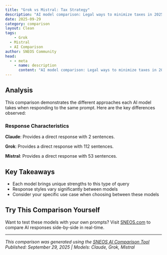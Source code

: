 ```yaml
---
title: "Grok vs Mistral: Tax Strategy"
description: "AI model comparison: Legal ways to minimize taxes in 2025 - create a comprehensive tax optimization strategy..."
date: 2025-09-29
category: comparison
layout: Clean
tags:
    - Grok
  - Mistral
  - AI Comparison
author: SNEOS Community
head:
  - - meta
    - name: description
      content: "AI model comparison: Legal ways to minimize taxes in 2025 - create a comprehensive tax optimization strategy..."
---
```


<ChatComparison
  title="Claude vs Grok vs Mistral: Tax Strategy"
  prompt="Legal ways to minimize taxes in 2025 - create a comprehensive tax optimization strategy"
  :responses='{
    "Grok": "Creating a comprehensive tax optimization strategy for 2025 requires a combination of forward-thinking planning, knowledge of current tax laws, and adaptability to potential changes in legislation. Below, I provide a detailed guide to legally minimize taxes through various strategies. Note that tax laws and rates are subject to change, and this advice assumes current U.S. federal tax laws (as of 2023) with projections into 2025. Always consult a certified public accountant (CPA) or tax attorney to tailor these strategies to your specific situation and account for updates in tax policy.\n\nThis guide is divided into categories for individual taxpayers, small business owners, and investors, with actionable steps for each. I\u2019ll also address potential legislative changes to watch for in 2025.\n\n---\n\n### **General Principles of Tax Optimization**\n1. **Maximize Deductions and Credits**: Deductions reduce taxable income, while credits directly reduce the tax owed.\n2. **Leverage Tax-Deferred Accounts**: Deferring taxes on income (e.g., retirement accounts) can lower current tax liability.\n3. **Plan for Tax Brackets**: Manage income to stay in lower tax brackets or take advantage of progressive tax rates.\n4. **Stay Compliant**: Only use legal methods to avoid penalties or audits.\n5. **Anticipate Changes**: Monitor potential tax law changes for 2025, especially since key provisions of the 2017 Tax Cuts and Jobs Act (TCJA) are set to expire at the end of 2025 unless extended by Congress.\n\n---\n\n### **1. Individual Taxpayer Strategies**\nThese strategies apply to wage earners, freelancers, and individuals.\n\n#### **A. Maximize Retirement Contributions**\n- **401(k) or 403(b) Plans**: Contribute the maximum to employer-sponsored retirement plans. For 2023, the limit is $22,500 (under 50) and $30,000 (50\u002B with catch-up contributions). These limits may rise with inflation by 2025. Contributions reduce taxable income.\n- **Traditional IRA**: Contribute up to $6,500 (under 50) or $7,500 (50\u002B) annually (2023 limits, subject to inflation adjustments). Contributions are deductible if you meet income limits or don\u2019t have an employer plan.\n- **Roth IRA (if eligible)**: While contributions are not deductible, qualified withdrawals are tax-free. Use a Roth IRA if you expect to be in a higher tax bracket in retirement.\n- **Action**: Set up automatic contributions to hit annual limits early in the year to maximize tax-deferred growth.\n\n#### **B. Utilize Health Savings Accounts (HSAs)**\n- If you have a high-deductible health plan (HDHP), contribute to an HSA. For 2023, limits are $3,850 (individual) and $7,750 (family), with a $1,000 catch-up for those 55\u002B. Limits may increase by 2025.\n- Contributions are tax-deductible, grow tax-free, and withdrawals for qualified medical expenses are tax-free.\n- **Action**: Use HSAs as a long-term savings tool by paying medical expenses out of pocket now and reimbursing yourself later tax-free.\n\n#### **C. Itemize Deductions if Beneficial**\n- The TCJA increased the standard deduction ($12,950 for singles, $25,900 for married filing jointly in 2023), making itemizing less common. However, if your deductions exceed the standard amount, itemize for:\n  - Mortgage interest (on loans up to $750,000).\n  - State and local taxes (SALT), capped at $10,000 under TCJA (note: this cap expires in 2025, potentially allowing higher deductions if not extended).\n  - Charitable contributions (cash donations up to 60% of AGI are deductible).\n  - Medical expenses exceeding 7.5% of adjusted gross income (AGI).\n- **Action**: Bundle deductions (e.g., accelerate charitable giving into one year) to surpass the standard deduction threshold using a strategy like \u201Cbunching.\u201D\n\n#### **D. Take Advantage of Tax Credits**\n- **Earned Income Tax Credit (EITC)**: For low- to moderate-income individuals, especially with children.\n- **Child Tax Credit (CTC)**: Currently up to $2,000 per qualifying child under 17 (2023). Monitor potential expansions post-2025 if TCJA expires.\n- **Education Credits**: Claim the American Opportunity Credit (up to $2,500) or Lifetime Learning Credit (up to $2,000) for qualifying education expenses.\n- **Action**: Review eligibility for credits annually, as income phase-outs apply.\n\n#### **E. Manage Capital Gains**\n- If you have investments, time the sale of assets to minimize capital gains tax:\n  - Long-term gains (held over 1 year) are taxed at 0%, 15%, or 20%, depending on income.\n  - Harvest losses to offset gains (sell underperforming assets to reduce taxable gains).\n- **Action**: If 2025 income is low, consider realizing gains in the 0% bracket (up to $44,625 for singles, $89,250 for married filing jointly in 2023, adjusted for inflation).\n\n#### **F. Defer or Accelerate Income**\n- If expecting a higher or lower tax bracket in 2025, defer income (e.g., delay bonuses) or accelerate deductions (e.g., prepay expenses) to optimize your bracket.\n- **Action**: Work with your employer to adjust bonus timing if possible.\n\n---\n\n### **2. Small Business Owner Strategies**\nThese apply to sole proprietors, partnerships, S-Corps, and LLCs.\n\n#### **A. Choose the Right Business Structure**\n- **Sole Proprietorship/LLC**: Simplest, but no separation of personal and business taxes; self-employment tax (15.3%) applies.\n- **S-Corp**: Avoid self-employment tax on a portion of income by paying yourself a reasonable salary and taking the rest as distributions (subject to IRS scrutiny).\n- **C-Corp**: Lower corporate rate (21% under TCJA), but double taxation on dividends unless reinvested.\n- **Action**: Reevaluate structure with a tax advisor, especially if TCJA provisions (like the 21% corporate rate) change in 2025.\n\n#### **B. Claim the Qualified Business Income (QBI) Deduction**\n- Under TCJA, pass-through entities (sole proprietors, partnerships, S-Corps) can deduct up to 20% of qualified business income, subject to income limits and business type restrictions (phases out for high earners in certain fields like law or medicine).\n- Note: This deduction expires end of 2025 unless extended.\n- **Action**: Maximize QBI by managing taxable income below phase-out thresholds ($182,100 single, $364,200 married filing jointly in 2023, adjusted for inflation).\n\n#### **C. Deduct Business Expenses**\n- Deduct ordinary and necessary expenses: office supplies, travel, meals (50% deductible), home office (if meeting IRS criteria), and equipment.\n- Use Section 179 to deduct up to $1,160,000 (2023 limit) of equipment purchases in the year of acquisition, or bonus depreciation (phased down to 60% in 2023, potentially lower by 2025).\n- **Action**: Time large purchases to align with income spikes to offset higher tax brackets.\n\n#### **D. Hire Family Members**\n- Employ children or a spouse in the business to shift income into lower tax brackets. Pay must be reasonable for work performed.\n- **Action**: Ensure proper documentation and payroll compliance to avoid IRS challenges.\n\n#### **E. Set Up Retirement Plans for Self-Employed**\n- **SEP-IRA**: Contribute up to 25% of net earnings (max $66,000 in 2023, adjusted for inflation).\n- **Solo 401(k)**: Contribute as both employee (up to $22,500) and employer (up to 25% of compensation), with higher limits than SEP for smaller incomes.\n- **Action**: Establish a plan before year-end to maximize contributions.\n\n---\n\n### **3. Investor Strategies**\nThese apply to individuals with significant investment income or portfolios.\n\n#### **A. Use Tax-Advantaged Accounts**\n- Invest through retirement accounts (IRA, 401(k)) to defer taxes on gains, dividends, and interest.\n- **Action**: Rebalance portfolios within these accounts to avoid taxable events.\n\n#### **B. Tax-Loss Harvesting**\n- Sell investments at a loss to offset capital gains. Losses can also offset up to $3,000 of ordinary income annually, with excess carried forward.\n- **Action**: Review portfolio annually (especially in December) to identify harvesting opportunities without violating the \u201Cwash sale\u201D rule (30-day repurchase restriction).\n\n#### **C. Hold Investments Long-Term**\n- Long-term capital gains (assets held over 1 year) are taxed at lower rates than short-term gains (ordinary income rates).\n- **Action**: Avoid frequent trading unless within tax-advantaged accounts.\n\n#### **D. Consider Municipal Bonds**\n- Interest from municipal bonds is often exempt from federal (and sometimes state) taxes.\n- **Action**: Allocate a portion of fixed-income investments to munis if in a high tax bracket.\n\n#### **E. Estate Planning for Wealth Transfer**\n- Use the annual gift tax exclusion ($17,000 per recipient in 2023, likely higher by 2025) to transfer wealth tax-free.\n- Note: The estate tax exemption ($12.92 million per person in 2023) is set to revert to pre-TCJA levels (around $7 million, inflation-adjusted) after 2025 unless extended.\n- **Action**: Work with an estate planner to maximize exemptions before potential 2025 changes.\n\n---\n\n### **4. Anticipated Legislative Changes for 2025**\nSeveral TCJA provisions expire at the end of 2025, potentially impacting tax planning:\n- Individual tax rates may revert to pre-2017 levels (e.g.,",
    "Mistral": "Creating a comprehensive tax optimization strategy for 2025 involves leveraging various legal methods to minimize your tax liability. Here are some key strategies to consider:\n\n### 1. **Tax Planning and Timing**\n   - **Income Deferral:** Delay receiving income until the following year if you expect to be in a lower tax bracket.\n   - **Expense Acceleration:** Pay deductible expenses before the end of the year to reduce your taxable income.\n\n### 2. **Retirement Contributions**\n   - **401(k) and IRA Contributions:** Maximize contributions to retirement accounts like 401(k)s and IRAs, which can reduce your taxable income.\n   - **Roth IRA:** Consider contributing to a Roth IRA for tax-free withdrawals in retirement, though contributions are not tax-deductible.\n\n### 3. **Investment Strategies**\n   - **Tax-Loss Harvesting:** Sell investments at a loss to offset gains realized by selling other investments.\n   - **Qualified Dividends:** Invest in stocks that pay qualified dividends, which are taxed at a lower rate.\n   - **Municipal Bonds:** Invest in municipal bonds, which are typically exempt from federal taxes and may be exempt from state taxes.\n\n### 4. **Health Savings Accounts (HSAs)**\n   - **Contributions:** Maximize contributions to an HSA if you have a high-deductible health plan. Contributions are tax-deductible, and withdrawals for qualified medical expenses are tax-free.\n\n### 5. **Education Savings**\n   - **529 Plans:** Contribute to a 529 plan for education savings. Contributions grow tax-free, and withdrawals for qualified education expenses are tax-free.\n   - **Education Tax Credits:** Take advantage of education tax credits like the American Opportunity Tax Credit and the Lifetime Learning Credit.\n\n### 6. **Charitable Giving**\n   - **Donations:** Make charitable donations to qualified organizations. You can deduct these donations if you itemize your deductions.\n   - **Donor-Advised Funds:** Contribute to a donor-advised fund to get an immediate tax deduction and then distribute the funds to charities over time.\n\n### 7. **Business Owners**\n   - **Business Expenses:** Deduct legitimate business expenses to reduce taxable income.\n   - **Section 179 Deduction:** Take advantage of the Section 179 deduction to write off the full purchase price of qualifying equipment and software purchased during the tax year.\n   - **Qualified Business Income Deduction:** Utilize the 20% qualified business income deduction for pass-through entities.\n\n### 8. **Real Estate**\n   - **Mortgage Interest Deduction:** Deduct mortgage interest on your primary residence.\n   - **Property Taxes:** Deduct property taxes paid on your primary residence.\n   - **1031 Exchange:** Use a 1031 exchange to defer capital gains taxes on the sale of investment property by reinvesting the proceeds in a similar property.\n\n### 9. **Family and Gifting**\n   - **Gift Tax Exclusion:** Utilize the annual gift tax exclusion to make tax-free gifts to family members.\n   - **Estate Planning:** Implement estate planning strategies to minimize estate taxes, such as setting up trusts.\n\n### 10. **Tax Credits**\n   - **Earned Income Tax Credit (EITC):** If eligible, claim the EITC to reduce your tax liability.\n   - **Child Tax Credit:** Claim the child tax credit for qualifying dependents.\n   - **Electric Vehicle Tax Credit:** Take advantage of tax credits for purchasing electric vehicles.\n\n### 11. **Professional Advice**\n   - **Tax Advisor:** Consult with a tax advisor or accountant to tailor a tax optimization strategy to your specific situation.\n   - **Financial Planner:** Work with a financial planner to integrate tax planning into your overall financial strategy.\n\n### 12. **Stay Informed**\n   - **Tax Law Changes:** Stay updated on any changes in tax laws that may affect your strategy.\n   - **Tax Software:** Use tax preparation software to help identify potential deductions and credits.\n\n### Implementation Plan\n1. **Assess Current Situation:** Review your current financial situation, including income, expenses, investments, and tax liabilities.\n2. **Set Goals:** Define your tax optimization goals, such as reducing taxable income, maximizing deductions, or planning for future tax liabilities.\n3. **Develop Strategy:** Create a detailed plan incorporating the strategies mentioned above.\n4. **Monitor and Adjust:** Regularly review and adjust your strategy based on changes in your financial situation or tax laws.\n\nBy implementing these strategies, you can effectively minimize your tax liability while staying compliant with tax laws. Always consult with a tax professional to ensure you are taking full advantage of all available options."
  }'
  published-date="16:28"
/>

## Analysis

This comparison demonstrates the different approaches each AI model takes when responding to the same prompt. Here are the key differences observed:

### Response Characteristics

**Claude**: Provides a direct response with 2 sentences. 

**Grok**: Provides a direct response with 112 sentences. 

**Mistral**: Provides a direct response with 53 sentences. 

## Key Takeaways

- Each model brings unique strengths to this type of query
- Response styles vary significantly between models
- Consider your specific use case when choosing between these models

## Try This Comparison Yourself

Want to test these models with your own prompts? Visit [SNEOS.com](https://sneos.com) to compare AI responses side-by-side in real-time.

---

*This comparison was generated using the [SNEOS AI Comparison Tool](https://sneos.com)*
*Published: September 29, 2025 | Models: Claude, Grok, Mistral*
